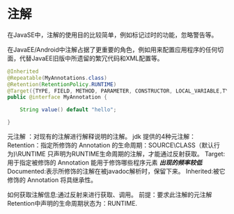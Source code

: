 # 注解

在JavaSE中，注解的使用目的比较简单，例如标记过时的功能，忽略警告等。

在JavaEE/Android中注解占据了更重要的角色，例如用来配置应用程序的任何切面，代替JavaEE旧版中所遗留的繁冗代码和XML配置等。



```Java
@Inherited
@Repeatable(MyAnnotations.class)
@Retention(RetentionPolicy.RUNTIME)
@Target({TYPE, FIELD, METHOD, PARAMETER, CONSTRUCTOR, LOCAL_VARIABLE,TYPE_PARAMETER,TYPE_USE})
public @interface MyAnnotation {

    String value() default "hello";

}
```

元注解 ：对现有的注解进行解释说明的注解。 
jdk 提供的4种元注解：
Retention：指定所修饰的 Annotation 的生命周期：SOURCE\CLASS（默认行为)\RUNTIME
    只声明为RUNTIME生命周期的注解，才能通过反射获取。
Target:用于指定被修饰的 Annotation 能用于修饰哪些程序元素
*******出现的频率较低*******
Documented:表示所修饰的注解在被javadoc解析时，保留下来。
Inherited:被它修饰的 Annotation 将具继承性。

如何获取注解信息:通过反射来进行获取、调用。
前提：要求此注解的元注解Retention中声明的生命周期状态为：RUNTIME.
